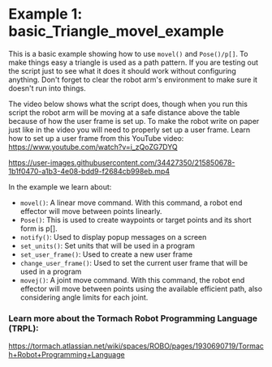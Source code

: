# Example 1: basic_Triangle_movel_example
This is a basic example showing how to use `movel()` and `Pose()/p[]`. To make things easy a triangle is used as a path pattern.
If you are testing out the script just to see what it does it should work without configuring anything. Don't forget to clear the robot arm's environment to make sure it doesn't run into things. 

The video below shows what the script does, though when you run this script the robot arm will be moving at a safe distance above the table because of how the user frame is set up. To make the robot write on paper just like in the video you will need to properly set up a user frame. Learn how to set up a user frame from this YouTube video: https://www.youtube.com/watch?v=i_zQoZG7DYQ


https://user-images.githubusercontent.com/34427350/215850678-1b1f0470-a1b3-4e08-bdd9-f2684cb998eb.mp4

In the example we learn about:
* `movel()`: A linear move command. With this command, a robot end effector will move between points linearly.
* `Pose()`: This is used to create waypoints or target points and its short form is p[].
* `notify()`: Used to display popup messages on a screen
* `set_units()`: Set units that will be used in a program
* `set_user_frame()`: Used to create a new user frame 
* `change_user_frame()`: Used to set the current user frame that will be used in a program
* `movej()`: A joint move command. With this command, the robot end effector will move between points using the available efficient path,  also considering angle limits for each joint.


### Learn more about the Tormach Robot Programming Language (TRPL):
https://tormach.atlassian.net/wiki/spaces/ROBO/pages/1930690719/Tormach+Robot+Programming+Language

